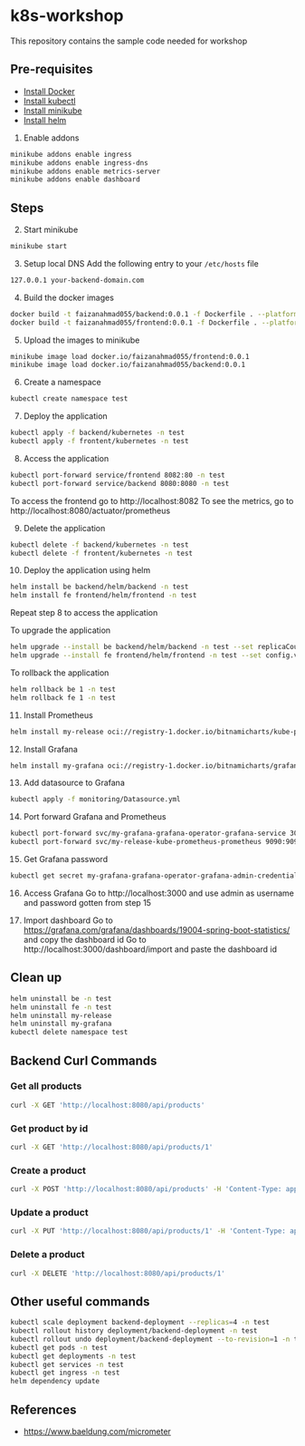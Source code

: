 # k8s-workshop
This repository contains the sample code needed for workshop

## Pre-requisites
- [Install Docker](https://docs.docker.com/engine/install/)
- [Install kubectl](https://kubernetes.io/docs/tasks/tools/install-kubectl-macos/#install-with-homebrew-on-macos)
- [Install minikube](https://minikube.sigs.k8s.io/docs/start/?arch=%2Fmacos%2Farm64%2Fstable%2Fhomebrew)
- [Install helm](https://helm.sh/docs/intro/install/#from-homebrew-macos)

1. Enable addons
```bash
minikube addons enable ingress
minikube addons enable ingress-dns
minikube addons enable metrics-server
minikube addons enable dashboard
```

## Steps
2. Start minikube
```bash
minikube start
```

3. Setup local DNS
Add the following entry to your `/etc/hosts` file
```bash
127.0.0.1 your-backend-domain.com
```

4. Build the docker images
```bash
docker build -t faizanahmad055/backend:0.0.1 -f Dockerfile . --platform="linux/amd64"
docker build -t faizanahmad055/frontend:0.0.1 -f Dockerfile . --platform="linux/amd64"
```

5. Upload the images to minikube
```bash
minikube image load docker.io/faizanahmad055/frontend:0.0.1
minikube image load docker.io/faizanahmad055/backend:0.0.1
```

6. Create a namespace
```bash
kubectl create namespace test
```

7. Deploy the application
```bash
kubectl apply -f backend/kubernetes -n test
kubectl apply -f frontent/kubernetes -n test
```

8. Access the application
```bash
kubectl port-forward service/frontend 8082:80 -n test
kubectl port-forward service/backend 8080:8080 -n test
```
To access the frontend go to http://localhost:8082
To see the metrics, go to http://localhost:8080/actuator/prometheus


9. Delete the application
```bash
kubectl delete -f backend/kubernetes -n test
kubectl delete -f frontent/kubernetes -n test
```

10. Deploy the application using helm
```bash
helm install be backend/helm/backend -n test
helm install fe frontend/helm/frontend -n test
```
Repeat step 8 to access the application

To upgrade the application
```bash
helm upgrade --install be backend/helm/backend -n test --set replicaCount=3 #--install is optional and can be used if the release does not exist
helm upgrade --install fe frontend/helm/frontend -n test --set config.version=v2.0.0
```

To rollback the application
```bash
helm rollback be 1 -n test
helm rollback fe 1 -n test
```

11. Install Prometheus
```bash
helm install my-release oci://registry-1.docker.io/bitnamicharts/kube-prometheus
```

12. Install Grafana
```bash
helm install my-grafana oci://registry-1.docker.io/bitnamicharts/grafana-operator
```

13. Add datasource to Grafana
```bash
kubectl apply -f monitoring/Datasource.yml
```

14. Port forward Grafana and Prometheus
```bash
kubectl port-forward svc/my-grafana-grafana-operator-grafana-service 3000:3000
kubectl port-forward svc/my-release-kube-prometheus-prometheus 9090:9090
```

15. Get Grafana password
```bash
kubectl get secret my-grafana-grafana-operator-grafana-admin-credentials --namespace default -o jsonpath="{.data.GF_SECURITY_ADMIN_PASSWORD}" | base64 -d
```

16. Access Grafana
Go to http://localhost:3000 and use admin as username and password gotten from step 15

17. Import dashboard
Go to https://grafana.com/grafana/dashboards/19004-spring-boot-statistics/ and copy the dashboard id
Go to http://localhost:3000/dashboard/import and paste the dashboard id


## Clean up
```bash
helm uninstall be -n test
helm uninstall fe -n test
helm uninstall my-release
helm uninstall my-grafana
kubectl delete namespace test
```

## Backend Curl Commands

### Get all products
```bash
curl -X GET 'http://localhost:8080/api/products'
```

### Get product by id
```bash
curl -X GET 'http://localhost:8080/api/products/1'
```

### Create a product
```bash
curl -X POST 'http://localhost:8080/api/products' -H 'Content-Type: application/json' -d '{"name": "Chair", "quantity": 1, "price": 21}'
```

### Update a product
```bash
curl -X PUT 'http://localhost:8080/api/products/1' -H 'Content-Type: application/json' -d '{"name": "Chair", "quantity": 1, "price": 21}'
```

### Delete a product
```bash
curl -X DELETE 'http://localhost:8080/api/products/1'
```

## Other useful commands
```bash
kubectl scale deployment backend-deployment --replicas=4 -n test
kubectl rollout history deployment/backend-deployment -n test
kubectl rollout undo deployment/backend-deployment --to-revision=1 -n test
kubectl get pods -n test
kubectl get deployments -n test
kubectl get services -n test
kubectl get ingress -n test
helm dependency update
```

## References
- https://www.baeldung.com/micrometer